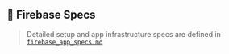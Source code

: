 ## 📄 Firebase Specs

> Detailed setup and app infrastructure specs are defined in [`firebase_app_specs.md`](./firebase_app_specs.md)
